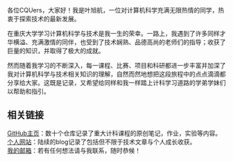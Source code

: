 各位CQUers，大家好！我是叶旭航，一位对计算机科学充满无限热情的同学，热衷于探索技术的最新发展。  

在重庆大学学习计算机科学与技术是我一生的荣幸。一路上，我遇到了许多同样才华横溢、充满激情的同伴，也受到了技术娴熟、品德高尚的老师们的指导；收获了巨量的知识，并取得了极大的成就。  

然而随着我学习的不断深入，每一课程、比赛、项目和科研都进一步丰富并加深了我对计算机科学与技术相关知识的理解，自然而然地想把这段旅程中的点点滴滴都分享给大家。这既是记录，又希望给同样和我一样踏上计科学习道路的学弟学妹们以帮助和指引。  

## 相关链接
[GitHub主页](https://github.com/CQULeaf)：数十个仓库记录了重大计科课程的原创笔记，作业，实验等内容。  
[个人网站](https://yexuhang.com/)：陆续的blog记录了包括但不限于技术文章与个人成长收获。  
[我的邮箱](mailto:cqu-xuhang@qq.com)：若有任何想法请与我联系，随时恭候！  
